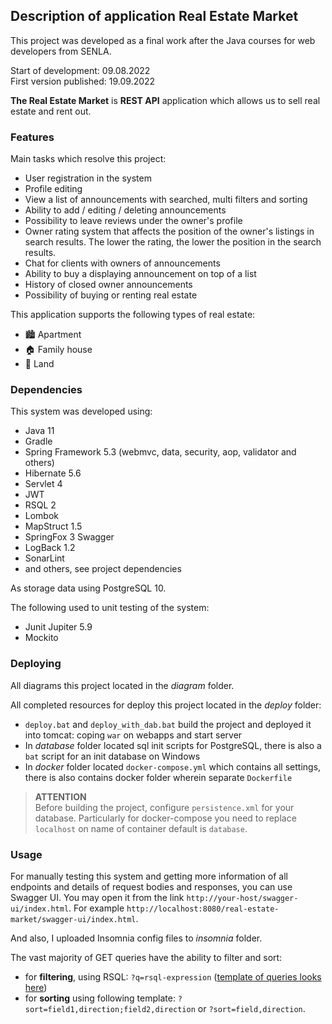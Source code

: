 ## Description of application Real Estate Market

This project was developed as a final work after the Java courses for web developers from SENLA.

Start of development: 09.08.2022 \
First version published: 19.09.2022

**The Real Estate Market** is **REST API** application which allows us to sell real estate and rent out.

### Features

Main tasks which resolve this project:
* User registration in the system
* Profile editing
* View a list of announcements with searched, multi filters and sorting
* Ability to add / editing / deleting announcements
* Possibility to leave reviews under the owner's profile
* Owner rating system that affects the position of the owner's listings in search results. The lower the rating, the lower the position in the search results.
* Chat for clients with owners of announcements
* Ability to buy a displaying announcement on top of a list
* History of closed owner announcements
* Possibility of buying or renting real estate

This application supports the following types of real estate:
* 🏙️ Apartment
* 🏠 Family house
* 🌳 Land 

### Dependencies

This system was developed using:
* Java 11
* Gradle
* Spring Framework 5.3 (webmvc, data, security, aop, validator and others)
* Hibernate 5.6
* Servlet 4
* JWT
* RSQL 2
* Lombok
* MapStruct 1.5
* SpringFox 3 Swagger
* LogBack 1.2
* SonarLint
* and others, see project dependencies

As storage data using PostgreSQL 10.

The following used to unit testing of the system:
* Junit Jupiter 5.9
* Mockito

### Deploying

All diagrams this project located in the *diagram* folder.

All completed resources for deploy this project located in the *deploy* folder:
* `deploy.bat` and `deploy_with_dab.bat` build the project and deployed it into tomcat: coping `war` on webapps and start server
* In *database* folder located sql init scripts for PostgreSQL, there is also a `bat` script for an init database on Windows
* In *docker* folder located `docker-compose.yml` which contains all settings, there is also contains docker folder wherein separate `Dockerfile`

> ️**ATTENTION**\
> Before building the project, configure `persistence.xml` for your database. Particularly for docker-compose you need to replace `localhost` on name of container default is `database`. 

### Usage
For manually testing this system
and getting more information of all endpoints and details of request bodies and responses,
you can use Swagger UI.
You may open it from the link `http://your-host/swagger-ui/index.html`.
For example `http://localhost:8080/real-estate-market/swagger-ui/index.html`.

And also, I uploaded Insomnia config files to _insomnia_ folder.

The vast majority of GET queries have the ability to filter and sort:
* for **filtering**, using RSQL: `?q=rsql-expression` ([template of queries looks here](https://github.com/jirutka/rsql-parser))
* for **sorting** using following template: `?sort=field1,direction;field2,direction` or `?sort=field,direction`.